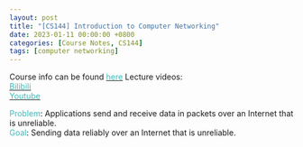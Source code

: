 ```yaml
---
layout: post
title: "[CS144] Introduction to Computer Networking"
date: 2023-01-11 00:00:00 +0800
categories: [Course Notes, CS144]
tags: [computer networking]
---
```


Course info can be found [<span style="color:#3ababa">here</span>](https://cs144.github.io/)
Lecture videos: <br />
[<span style="color:#3ababa">Bilibili</span>](https://www.bilibili.com/video/BV137411Z7LR/?spm_id_from=333.337.search-card.all.click) <br />
[<span style="color:#3ababa">Youtube</span>](https://www.youtube.com/watch?v=r2WZNaFyrbQ&list=PL6RdenZrxrw9inR-IJv-erlOKRHjymxMN)

<span style="color:#3ababa">Problem</span>: Applications send and receive data in packets over an Internet that is unreliable. <br />
<span style="color:#3ababa">Goal</span>: Sending data reliably over an Internet that is unreliable.



